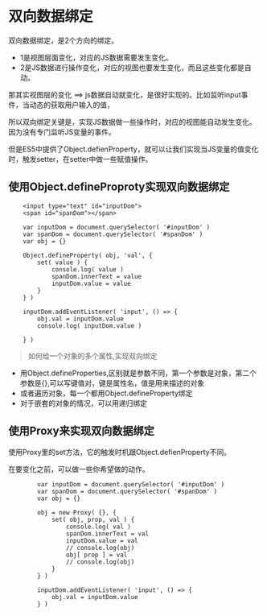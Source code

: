 # 双向数据绑定

双向数据绑定，是2个方向的绑定。

- 1是视图层面变化，对应的JS数据需要发生变化。
- 2是JS数据进行操作变化，对应的视图也要发生变化，而且这些变化都是自动。

那其实视图层的变化 ==> js数据自动就变化，是很好实现的。比如监听input事件，当动态的获取用户输入的值，

所以双向绑定关键是，实现JS数据做一些操作时，对应的视图能自动发生变化。因为没有专门监听JS变量的事件。

但是ES5中提供了Object.defienProperty，就可以让我们实现当JS变量的值变化时，触发setter，在setter中做一些赋值操作。


## 使用Object.defineProproty实现双向数据绑定

```
    <input type="text" id="inputDom">
    <span id="spanDom"></span>

```


```
    var inputDom = document.querySelector( '#inputDom' )
    var spanDom = document.querySelector( '#spanDom' )
    var obj = {}

    Object.defineProperty( obj, 'val', {
        set( value ) {
            console.log( value )
            spanDom.innerText = value
            inputDom.value = value
        }
    } )

    inputDom.addEventListener( 'input', () => {
        obj.val = inputDom.value
        console.log( inputDom.value )

    } )

```

> 如何给一个对象的多个属性,实现双向绑定

- 用Object.defineProperties,区别就是参数不同，第一个参数是对象，第二个参数是{},可以写键值对，键是属性名，值是用来描述的对象
- 或者遍历对象，每一个都用Object.defineProperty绑定
- 对于嵌套的对象的情况，可以用递归绑定


## 使用Proxy来实现双向数据绑定

使用Proxy里的set方法，它的触发时机跟Object.defienProperty不同。

在要变化之前，可以做一些你希望做的动作。

```
        var inputDom = document.querySelector( '#inputDom' )
        var spanDom = document.querySelector( '#spanDom' )
        var obj = {}

        obj = new Proxy( {}, {
            set( obj, prop, val ) {
                console.log( val )
                spanDom.innerText = val
                inputDom.value = val
                // console.log(obj)
                obj[ prop ] = val
                // console.log(obj)
            }
        } )

        inputDom.addEventListener( 'input', () => {
            obj.val = inputDom.value
        } )

```